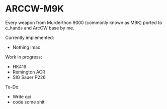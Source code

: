 # ARCCW-M9K
Every weapon from Murderthon 9000 (commonly known as M9K) ported to c_hands and ArcCW base by me. 

Currently implemented:
- Nothing lmao

Work in progress:
- HK416
- Remington ACR
- SIG Sauer P226

To-Do:
- Write qci
- code some shit
